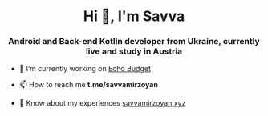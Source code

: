 <h1 align="center">Hi 👋, I'm Savva</h1>
<h3 align="center">Android and Back-end Kotlin developer from Ukraine, currently live and study in Austria</h3>

- 🔭 I’m currently working on [Echo Budget]([https://sites.google.com/view/echo-budget/about](https://echobudget.savvamirzoyan.xyz/))

- 📫 How to reach me **t.me/savvamirzoyan**

- 📄 Know about my experiences [savvamirzoyan.xyz](www.savvamirzoyan.xyz)
